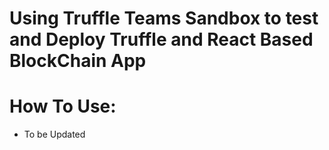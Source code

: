 # Using Truffle Teams Sandbox to test and Deploy Truffle and React Based BlockChain App

# How To Use:

- To be Updated
